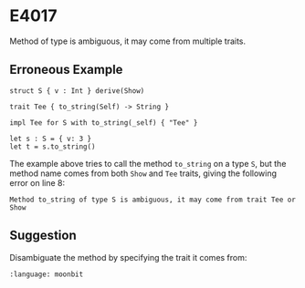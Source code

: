 # E4017

Method of type is ambiguous, it may come from multiple traits.

## Erroneous Example

```moonbit
struct S { v : Int } derive(Show)

trait Tee { to_string(Self) -> String }

impl Tee for S with to_string(_self) { "Tee" }

let s : S = { v: 3 }
let t = s.to_string()
```

The example above tries to call the method `to_string` on a type `S`,
but the method name comes from both `Show` and `Tee` traits,
giving the following error on line 8:

```
Method to_string of type S is ambiguous, it may come from trait Tee or Show
```

## Suggestion

Disambiguate the method by specifying the trait it comes from:

```{literalinclude} /sources/error_codes/E4017_fixed/top.mbt
:language: moonbit
```
